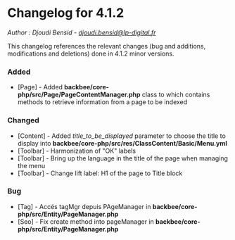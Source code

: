 # Changelog for 4.1.2

*Author : Djoudi Bensid - <djoudi.bensid@lp-digital.fr>*

This changelog references the relevant changes (bug and additions, modifications and deletions) done in 4.1.2 minor versions.

### Added
- [Page] - Added **backbee/core-php/src/Page/PageContentManager.php** class to which contains methods to retrieve information from a page to be indexed 

### Changed
- [Content] - Added *title_to_be_displayed* parameter to choose the title to display into **backbee/core-php/src/res/ClassContent/Basic/Menu.yml**
- [Toolbar] - Harmonization of "OK" labels
- [Toolbar] - Bring up the language in the title of the page when managing the menu
- [Toolbar] - Change lift label: H1 of the page to Title block

### Bug
- [Tag] - Accés tagMgr depuis PAgeManager in **backbee/core-php/src/Entity/PageManager.php**
- [Seo] - Fix create method into pageManager in **backbee/core-php/src/Entity/PageManager.php**